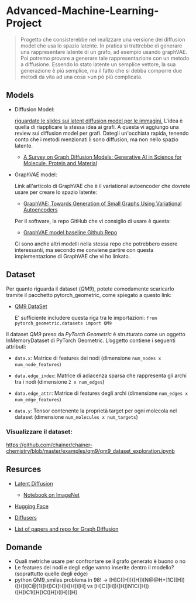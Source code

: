 # Advanced-Machine-Learning-Project

> Progetto che consisterebbe nel realizzare una versione dei diffusion model che usa lo spazio latente.
> In pratica si trattrebbe di generare una rappresentare latente di un grafo, ad esempio usando graphVAE. Poi potremo provare a generare tale rappresentazione
> con un metodo a diffusione. Essendo lo stato latente un semplice vettore, la sua generazione è più semplice, ma il fatto che si debba comporre due metodi da vita ad una cosa >un pò più complicata.

## Models

- Diffusion Model:

  [riguardate le slides sui latent diffusion model per le immagini.](/content/DiffusionModels_prof.pdf)
  L'idea è quella di riapplicare la stessa idea ai grafi.
  A questa vi aggiungo una review sui diffusion model per grafi. Dategli un'occhiata rapida, tenendo conto che i metodi
  menzionati li sono diffusion, ma non nello spazio latente.

  - [A Survey on Graph Diffusion Models: Generative AI in Science for Molecule, Protein and Material](https://arxiv.org/abs/2304.01565)

- GraphVAE model:

  Link all'articolo di GraphVAE che è il variational autoencoder che dovrete usare per creare lo spazio latente:

  - [GraphVAE: Towards Generation of Small Graphs Using Variational Autoencoders](https://arxiv.org/abs/1802.03480)

  Per il software, la repo GitHub che vi consiglio di usare è questa:

  - [GraphVAE model baseline Github Repo](https://github.com/JiaxuanYou/graph-generation/tree/master/baselines/graphvae)

  Ci sono anche altri modelli nella stessa repo che potrebbero essere interessanti, ma secondo me conviene partire con questa implementazione di GraphVAE che vi ho linkato.

## Dataset

Per quanto riguarda il dataset (_QM9_), potete comodamente scaricarlo tramite il pacchetto pytorch_geometric, come spiegato a questo link:

- [QM9 DataSet](https://pytorch-geometric.readthedocs.io/en/latest/generated/torch_geometric.datasets.QM9.html)

  E' sufficiente includere questa riga tra le importazioni:
  `from pytorch_geometric.datasets import QM9`

Il dataset _QM9_ preso da _PyTorch Geometric_ è strutturato come un oggetto InMemoryDataset di PyTorch Geometric. L’oggetto contiene i seguenti attributi:

- `data.x`: Matrice di features dei nodi (dimensione `num_nodes x num_node_features`)

- `data.edge_index`: Matrice di adiacenza sparsa che rappresenta gli archi tra i nodi (dimensione `2 x num_edges`)

- `data.edge_attr`: Matrice di features degli archi (dimensione `num_edges x num_edge_features`)

- `data.y`: Tensor contenente la proprietà target per ogni molecola nel dataset (dimensione `num_molecules x num_targets`)

### Visualizzare il dataset:

https://github.com/chainer/chainer-chemistry/blob/master/examples/qm9/qm9_dataset_exploration.ipynb

## Resurces

- [Latent Diffusion](https://github.com/CompVis/latent-diffusion)

  - [Notebook on ImageNet](https://github.com/CompVis/latent-diffusion/blob/main/scripts/latent_imagenet_diffusion.ipynb)

- [Hugging Face](https://huggingface.co/fusing/latent-diffusion-text2im-large)

- [Diffusers](https://github.com/huggingface/diffusers)

- [List of papers and repo for Graph Diffusion](https://github.com/ChengyiLIU-cs/Generative-Diffusion-Models-on-Graphs)


## Domande
- Quali metriche usare per confrontare se il grafo generato è buono o no
- Le features dei nodi e degli edge vanno inserite dentro il modello? (soprattutto quelle degli edge)
- python QM9_smiles problema in 98! -> [H]C([H])([H])[N@@H+]1C([H])([H])[C@]1([H])C([H])([H])[H] vs [H]C([H])([H])N1C([H])([H])C1([H])C([H])([H])[H]